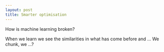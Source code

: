 ```yaml
---
layout: post
title: Smarter optimisation
---
```


How is machine learning broken?

When we learn we see the similarities in what has come before and ...
We chunk, we ...?
